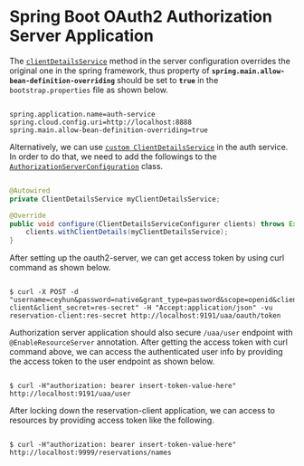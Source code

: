 # Spring Boot OAuth2 Authorization Server Application

The [`clientDetailsService`](./src/main/java/com/ca/samples/cloud/authservice/AuthorizationServerConfiguration.java) method in the server configuration overrides the original one in the spring framework, thus property of **`spring.main.allow-bean-definition-overriding`** should be set to **`true`** in the `bootstrap.properties` file as shown below.

```properties

spring.application.name=auth-service
spring.cloud.config.uri=http://localhost:8888
spring.main.allow-bean-definition-overriding=true

```

Alternatively, we can use [`custom ClientDetailsService`](./src/main/java/com/ca/samples/cloud/authservice/ClientConfiguration.java) in the auth service. In order to do that, we need to add the followings to the [`AuthorizationServerConfiguration`](./src/main/java/com/ca/samples/cloud/authservice/AuthorizationServerConfiguration.java) class.

```java

@Autowired
private ClientDetailsService myClientDetailsService;

@Override
public void configure(ClientDetailsServiceConfigurer clients) throws Exception {
    clients.withClientDetails(myClientDetailsService);
}

```

After setting up the oauth2-server, we can get access token by using curl command as shown below.

```curl

$ curl -X POST -d "username=ceyhun&password=native&grant_type=password&scope=openid&client_id=reservation-client&client_secret=res-secret" -H "Accept:application/json" -vu reservation-client:res-secret http://localhost:9191/uaa/oauth/token

```

Authorization server application should also secure `/uaa/user` endpoint with `@EnableResourceServer` annotation. After getting the access token with curl command above, we can access the authenticated user info by providing the access token to the user endpoint as shown below.

```curl

$ curl -H"authorization: bearer insert-token-value-here" http://localhost:9191/uaa/user

```

After locking down the reservation-client application, we can access to resources by providing access token like the following.

```curl

$ curl -H"authorization: bearer insert-token-value-here" http://localhost:9999/reservations/names

```
 